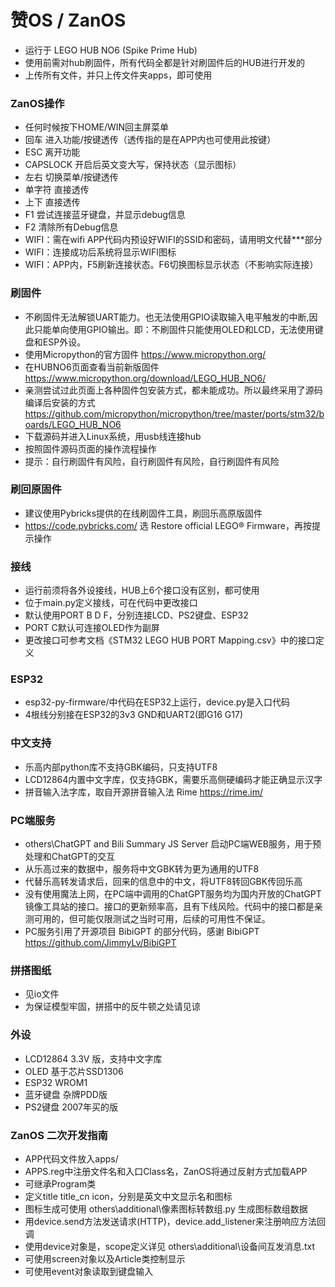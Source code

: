 # 赞OS / ZanOS
- 运行于 LEGO HUB NO6 (Spike Prime Hub)
- 使用前需对hub刷固件，所有代码全都是针对刷固件后的HUB进行开发的
- 上传所有文件，并只上传文件夹apps，即可使用

### ZanOS操作
- 任何时候按下HOME/WIN回主屏菜单
- 回车 进入功能/按键透传（透传指的是在APP内也可使用此按键）
- ESC 离开功能
- CAPSLOCK 开启后英文变大写，保持状态（显示图标）
- 左右 切换菜单/按键透传
- 单字符 直接透传
- 上下 直接透传
- F1 尝试连接蓝牙键盘，并显示debug信息
- F2 清除所有Debug信息
- WIFI：需在wifi APP代码内预设好WIFI的SSID和密码，请用明文代替***部分
- WIFI：连接成功后系统将显示WIFI图标
- WIFI：APP内，F5刷新连接状态。F6切换图标显示状态（不影响实际连接）


### 刷固件
- 不刷固件无法解锁UART能力。也无法使用GPIO读取输入电平触发的中断,因此只能单向使用GPIO输出。即：不刷固件只能使用OLED和LCD，无法使用键盘和ESP外设。
- 使用Micropython的官方固件 https://www.micropython.org/
- 在HUBNO6页面查看当前新版固件 https://www.micropython.org/download/LEGO_HUB_NO6/
- 亲测尝试过此页面上各种固件包安装方式，都未能成功。所以最终采用了源码编译后安装的方式 https://github.com/micropython/micropython/tree/master/ports/stm32/boards/LEGO_HUB_NO6
- 下载源码并进入Linux系统，用usb线连接hub
- 按照固件源码页面的操作流程操作
- 提示：自行刷固件有风险，自行刷固件有风险，自行刷固件有风险

### 刷回原固件
- 建议使用Pybricks提供的在线刷固件工具，刷回乐高原版固件
- https://code.pybricks.com/ 选 Restore official LEGO® Firmware，再按提示操作

### 接线
- 运行前须将各外设接线，HUB上6个接口没有区别，都可使用
- 位于main.py定义接线，可在代码中更改接口
- 默认使用PORT B D F，分别连接LCD、PS2键盘、ESP32
- PORT C默认可连接OLED作为副屏
- 更改接口可参考文档《STM32 LEGO HUB PORT Mapping.csv》中的接口定义

### ESP32
- esp32-py-firmware/中代码在ESP32上运行，device.py是入口代码
- 4根线分别接在ESP32的3v3 GND和UART2(即G16 G17)

### 中文支持
- 乐高内部python库不支持GBK编码，只支持UTF8
- LCD12864内置中文字库，仅支持GBK，需要乐高侧硬编码才能正确显示汉字
- 拼音输入法字库，取自开源拼音输入法 Rime https://rime.im/

### PC端服务
- others\ChatGPT and Bili Summary JS Server 启动PC端WEB服务，用于预处理和ChatGPT的交互
- 从乐高过来的数据中，服务将中文GBK转为更为通用的UTF8
- 代替乐高转发请求后，回来的信息中的中文，将UTF8转回GBK传回乐高
- 没有使用魔法上网，在PC端中调用的ChatGPT服务均为国内开放的ChatGPT镜像工具站的接口。接口的更新频率高，且有下线风险。代码中的接口都是亲测可用的，但可能仅限测试之当时可用，后续的可用性不保证。
- PC服务引用了开源项目 BibiGPT 的部分代码，感谢 BibiGPT https://github.com/JimmyLv/BibiGPT

### 拼搭图纸
- 见io文件
- 为保证模型牢固，拼搭中的反牛顿之处请见谅

### 外设
- LCD12864 3.3V 版，支持中文字库
- OLED 基于芯片SSD1306
- ESP32 WROM1
- 蓝牙键盘 杂牌PDD版
- PS2键盘 2007年买的版

### ZanOS 二次开发指南
- APP代码文件放入apps/
- APPS.reg中注册文件名和入口Class名，ZanOS将通过反射方式加载APP
- 可继承Program类
- 定义title title_cn icon，分别是英文中文显示名和图标
- 图标生成可使用 others\additional\像素图标转数组.py 生成图标数组数据
- 用device.send方法发送请求(HTTP)，device.add_listener来注册响应方法回调
- 使用device对象是，scope定义详见 others\additional\设备间互发消息.txt
- 可使用screen对象以及Article类控制显示
- 可使用event对象读取到键盘输入